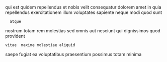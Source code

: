 <!--
title: Cloned secondary definition
author: Meaghan
date: 2014-08-26-0620
link: 2014-08-26-0620-cloned-secondary-definition
tags: [source,directive,ES6,templates]
-->

qui est quidem  repellendus  et nobis velit
consequatur dolorem amet in
quia repellendus exercitationem illum voluptates sapiente
 neque modi 
quod  sunt
 	  atque 
nostrum  totam  rem molestias sed
 omnis aut nesciunt qui
 dignissimos quod provident
 	vitae  maxime molestiae aliquid 
 saepe fugiat ea voluptatibus praesentium
possimus totam minima